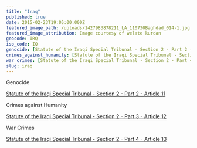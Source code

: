 ```yaml
---
title: "Iraq"
published: true
date: 2015-02-23T19:05:00.000Z
featured_image_path: /uploads/1427983878211_LA_110730Baghdad_014-1.jpg
featured_image_attribution: Image courtesy of welate kurdan
geocode: IRQ
iso_code: IQ
genocide: [Statute of the Iraqi Special Tribunal - Section 2 - Part 2 - Article 11](http://preventgenocide.org/law/domestic/iraqispecialtribunal.htm)
crimes_against_humanity: [Statute of the Iraqi Special Tribunal - Section 2 - Part 3 - Article 12](http://preventgenocide.org/law/domestic/iraqispecialtribunal.htm)
war_crimes: [Statute of the Iraqi Special Tribunal - Section 2 - Part 4 - Article 13](http://preventgenocide.org/law/domestic/iraqispecialtribunal.htm)
slug: iraq
---
```

Genocide

[Statute of the Iraqi Special Tribunal - Section 2 - Part 2 - Article 11](http://preventgenocide.org/law/domestic/iraqispecialtribunal.htm)

Crimes against Humanity

[Statute of the Iraqi Special Tribunal - Section 2 - Part 3 - Article 12](http://preventgenocide.org/law/domestic/iraqispecialtribunal.htm)

War Crimes

[Statute of the Iraqi Special Tribunal - Section 2 - Part 4 - Article 13](http://preventgenocide.org/law/domestic/iraqispecialtribunal.htm)

